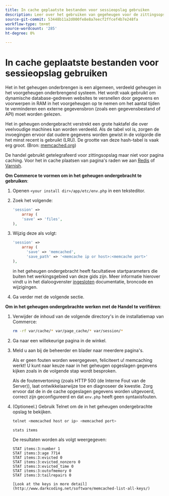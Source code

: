 ```yaml
---
title: In cache geplaatste bestanden voor sessieopslag gebruiken
description: Leer over het gebruiken van gegeheugen voor de zittingsopslag van de Handel.
source-git-commit: 53448b11a2d000fe8e8a7eecf2ffcef4b7e248fa
workflow-type: tm+mt
source-wordcount: '285'
ht-degree: 0%

---
```



# In cache geplaatste bestanden voor sessieopslag gebruiken

Het in het geheugen onderbrengen is een algemeen, verdeeld geheugen in het voorgeheugen onderbrengend systeem. Het wordt vaak gebruikt om dynamische database-gedreven websites te versnellen door gegevens en voorwerpen in RAM in het voorgeheugen op te nemen om het aantal tijden te verminderen een externe gegevensbron (zoals een gegevensbestand of API) moet worden gelezen.

Het in geheugen ondergebracht verstrekt een grote haktafel die over veelvoudige machines kan worden verdeeld. Als de tabel vol is, zorgen de invoegingen ervoor dat oudere gegevens worden gewist in de volgorde die het minst recent is gebruikt (LRU). De grootte van deze hash-tabel is vaak erg groot. (Bron: [memcached.org](http://memcached.org/))

De handel gebruikt getelegrafeerd voor zittingsopslag maar niet voor pagina caching. Voor het in cache plaatsen van pagina&#39;s raden we aan [Redis](../cache/redis-pg-cache.md) of [Varnish](../cache/config-varnish.md).

**Om Commerce te vormen om in het geheugen ondergebracht te gebruiken**:

1. Openen `<your install dir>/app/etc/env.php` in een teksteditor.
1. Zoek het volgende:

   ```php
   'session' =>
       array (
       'save' => 'files',
   ),
   ```

1. Wijzig deze als volgt:

   ```php
   'session' =>
       array (
         'save' => 'memcached',
         'save_path' => '<memcache ip or host>:<memcache port>'
   ),
   ```

   in het geheugen ondergebracht heeft facultatieve startparameters die buiten het werkingsgebied van deze gids zijn. Meer informatie hierover vindt u in het dialoogvenster [ingesloten](https://php.net/manual/en/memcached.sessions.php) documentatie, broncode en wijzigingen.

1. Ga verder met de volgende sectie.

**Om in het geheugen ondergebrachte werken met de Handel te verifiëren**:

1. Verwijder de inhoud van de volgende directory&#39;s in de installatiemap van Commerce:

   ```bash
   rm -rf var/cache/* var/page_cache/* var/session/*
   ```

1. Ga naar een willekeurige pagina in de winkel.

1. Meld u aan bij de beheerder en blader naar meerdere pagina&#39;s.

   Als er geen fouten worden weergegeven, feliciteert u! memcaching werkt! U kunt naar keuze naar in het geheugen opgeslagen gegevens kijken zoals in de volgende stap wordt besproken.

   Als de foutenvertoning (zoals HTTP 500 (de Interne Fout van de Server)), laat ontwikkelaarwijze toe en diagnoseer de kwestie. Zorg ervoor dat de in de cache opgeslagen gegevens worden uitgevoerd, correct zijn geconfigureerd en dat `env.php` heeft geen syntaxisfouten.

1. (Optioneel.) Gebruik Telnet om de in het geheugen ondergebrachte opslag te bekijken.

   ```bash
   telnet <memcached host or ip> <memcached port>
   ```

   ```bash
   stats items
   ```

   De resultaten worden als volgt weergegeven:

   ```terminal
   STAT items:3:number 1
   STAT items:3:age 7714
   STAT items:3:evicted 0
   STAT items:3:evicted_nonzero 0
   STAT items:3:evicted_time 0
   STAT items:3:outofmemory 0
   STAT items:3:tailrepairs 0
   
   [Look at the keys in more detail](http://www.darkcoding.net/software/memcached-list-all-keys/)
   ```
